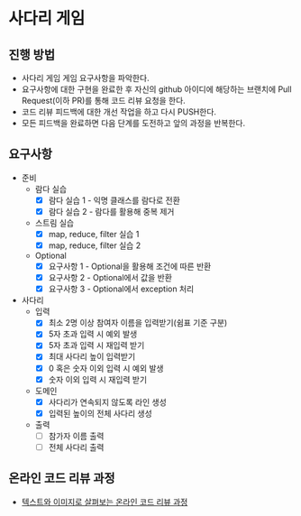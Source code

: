 # 사다리 게임
## 진행 방법
* 사다리 게임 게임 요구사항을 파악한다.
* 요구사항에 대한 구현을 완료한 후 자신의 github 아이디에 해당하는 브랜치에 Pull Request(이하 PR)를 통해 코드 리뷰 요청을 한다.
* 코드 리뷰 피드백에 대한 개선 작업을 하고 다시 PUSH한다.
* 모든 피드백을 완료하면 다음 단계를 도전하고 앞의 과정을 반복한다.

## 요구사항
- 준비
    - 람다 실습
        - [x] 람다 실습 1 - 익명 클래스를 람다로 전환
        - [x] 람다 실습 2 - 람다를 활용해 중복 제거
    - 스트림 실습
        - [x] map, reduce, filter 실습 1
        - [x] map, reduce, filter 실습 2
    - Optional
        - [x] 요구사항 1 - Optional을 활용해 조건에 따른 반환
        - [x] 요구사항 2 - Optional에서 값을 반환
        - [x] 요구사항 3 - Optional에서 exception 처리
- 사다리
    - 입력
        - [x] 최소 2명 이상 참여자 이름을 입력받기(쉼표 기준 구분)
        - [x] 5자 초과 입력 시 예외 발생
        - [x] 5자 초과 입력 시 재입력 받기
        - [x] 최대 사다리 높이 입력받기
        - [x] 0 혹은 숫자 이외 입력 시 예외 발생
        - [x] 숫자 이외 입력 시 재입력 받기
    - 도메인
        - [x] 사다리가 연속되지 않도록 라인 생성
        - [x] 입력된 높이의 전체 사다리 생성
    - 출력
        - [ ] 참가자 이름 출력
        - [ ] 전체 사다리 출력

## 온라인 코드 리뷰 과정
* [텍스트와 이미지로 살펴보는 온라인 코드 리뷰 과정](https://github.com/nextstep-step/nextstep-docs/tree/master/codereview)